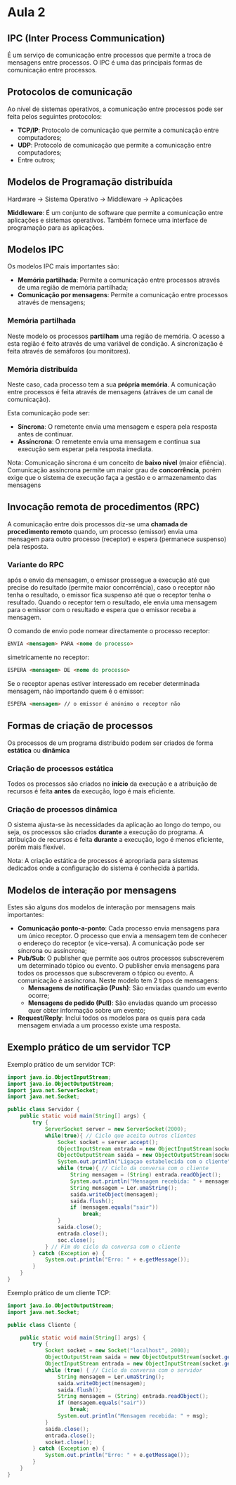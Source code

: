 # Aula 2

## IPC (Inter Process Communication)
É um serviço de comunicação entre processos que permite a troca de mensagens entre processos. O IPC é uma das principais formas de comunicação entre processos.

## Protocolos de comunicação
Ao nível de sistemas operativos, a comunicação entre processos pode ser feita pelos seguintes protocolos:
- **TCP/IP**: Protocolo de comunicação que permite a comunicação entre computadores;
- **UDP**: Protocolo de comunicação que permite a comunicação entre computadores;
- Entre outros;

## Modelos de Programação distribuída
Hardware -> Sistema Operativo -> Middleware -> Aplicações

**Middleware**: É um conjunto de software que permite a comunicação entre aplicações e sistemas operativos. Também fornece uma interface de programação para as aplicações. 

## Modelos IPC 
Os modelos IPC mais importantes são:
- **Memória partilhada**: Permite a comunicação entre processos através de uma região de memória partilhada;
- **Comunicação por mensagens**: Permite a comunicação entre processos através de mensagens;

### Memória partilhada
Neste modelo os processos **partilham** uma região de memória. O acesso a esta região é feito através de uma variável de condição. A sincronização é feita através de semáforos (ou monitores).

### Memória distribuída
Neste caso, cada processo tem a sua **própria memória**. A comunicação entre processos é feita através de mensagens (atráves de um canal de comunicação).

Esta comunicação pode ser:
 - **Síncrona**: O remetente envia uma mensagem e espera pela resposta antes de continuar.
 - **Assíncrona**: O remetente envia uma mensagem e continua sua execução sem esperar pela resposta imediata.

Nota: Comunicação síncrona é um conceito de **baixo nível** (maior efiência). Comunicação assíncrona permite um maior grau de **concorrência**, porém exige que o sistema de execução faça a gestão e o armazenamento das mensagens

## Invocação remota de procedimentos (RPC)
A comunicação entre dois processos diz-se uma **chamada de procedimento remoto** quando, um processo (emissor) envia uma mensagem para outro processo (receptor) e espera (permanece suspenso) pela resposta.

### Variante do RPC
após o envio da mensagem, o emissor prossegue a execução até que precise do resultado (permite maior concorrência), caso o receptor não tenha o resultado, o emissor fica suspenso até que o receptor tenha o resultado. Quando o receptor tem o resultado, ele envia uma mensagem para o emissor com o resultado e espera que o emissor receba a mensagem.

O comando de envio pode nomear directamente o processo receptor:
```md
ENVIA <mensagem> PARA <nome do processo>
```
simetricamente no receptor:
```md
ESPERA <mensagem> DE <nome do processo>
```
Se o receptor apenas estiver interessado em receber determinada
mensagem, não importando quem é o emissor:
```md
ESPERA <mensagem> // o emissor é anónimo o receptor não
```

## Formas de criação de processos
Os processos de um programa distribuído podem ser criados de forma **estática** ou **dinâmica**

### Criação de processos estática
Todos os processos são criados no **início** da execução e a atribuição de recursos é feita **antes** da execução, logo é mais eficiente.

### Criação de processos dinâmica
O sistema ajusta-se às necessidades da aplicação ao longo do tempo, ou seja, os processos são criados **durante** a execução do programa. A atribuição de recursos é feita **durante** a execução, logo é menos eficiente, porém mais flexível.

Nota: A criação estática de processos é apropriada para sistemas dedicados
onde a configuração do sistema é conhecida à partida.

## Modelos de interação por mensagens
Estes são alguns dos modelos de interação por mensagens mais importantes:
- **Comunicação ponto-a-ponto**: Cada processo envia mensagens para um único receptor. O processo que envia a mensagem tem de conhecer o endereço do receptor (e vice-versa). A comunicação pode ser síncrona ou assíncrona;
- **Pub/Sub**: O publisher que permite aos outros processos subscreverem um determinado tópico ou evento. O publisher envia mensagens para todos os processos que subscreveram o tópico ou evento. A comunicação é assíncrona. Neste modelo tem 2 tipos de mensagens:
  - **Mensagens de notificação (Push)**: São enviadas quando um evento ocorre;
  - **Mensagens de pedido (Pull)**: São enviadas quando um processo quer obter informação sobre um evento;
- **Request/Reply**: Inclui todos os modelos para os quais para cada mensagem enviada a
um processo existe uma resposta.

## Exemplo prático de um servidor TCP
Exemplo prático de um servidor TCP:
```java
import java.io.ObjectInputStream;
import java.io.ObjectOutputStream;
import java.net.ServerSocket;
import java.net.Socket;

public class Servidor {
    public static void main(String[] args) {
        try {
            ServerSocket server = new ServerSocket(2000);
            while(true){ // Ciclo que aceita outros clientes
                Socket socket = server.accept();
                ObjectInputStream entrada = new ObjectInputStream(socket.getInputStream());
                ObjectOutputStream saida = new ObjectOutputStream(socket.getOutputStream());
                System.out.println("Ligaçao estabelecida com o cliente");
                while (true){ // Ciclo da conversa com o cliente
                    String mensagem = (String) entrada.readObject();
                    System.out.println("Mensagem recebida: " + mensagem);
                    String mensagem = Ler.umaString();
                    saida.writeObject(mensagem);
                    saida.flush();
                    if (mensagem.equals("sair"))
                        break;
                }
                saida.close();
                entrada.close();
                soc.close();
            } // Fim do ciclo da conversa com o cliente
        } catch (Exception e) {
            System.out.println("Erro: " + e.getMessage());
        }
    }
}
```

Exemplo prático de um cliente TCP:
```java
import java.io.ObjectOutputStream;
import java.net.Socket;

public class Cliente {

    public static void main(String[] args) {
        try {
            Socket socket = new Socket("localhost", 2000);
            ObjectOutputStream saida = new ObjectOutputStream(socket.getOutputStream());
            ObjectInputStream entrada = new ObjectInputStream(socket.getInputStream());
            while (true) { // Ciclo da conversa com o servidor
                String mensagem = Ler.umaString();
                saida.writeObject(mensagem);
                saida.flush();
                String mensagem = (String) entrada.readObject();
                if (mensagem.equals("sair"))
                    break;
                System.out.println("Mensagem recebida: " + msg);
            }
            saida.close();
            entrada.close();
            socket.close();
        } catch (Exception e) {
            System.out.println("Erro: " + e.getMessage());
        }
    }
}
```

